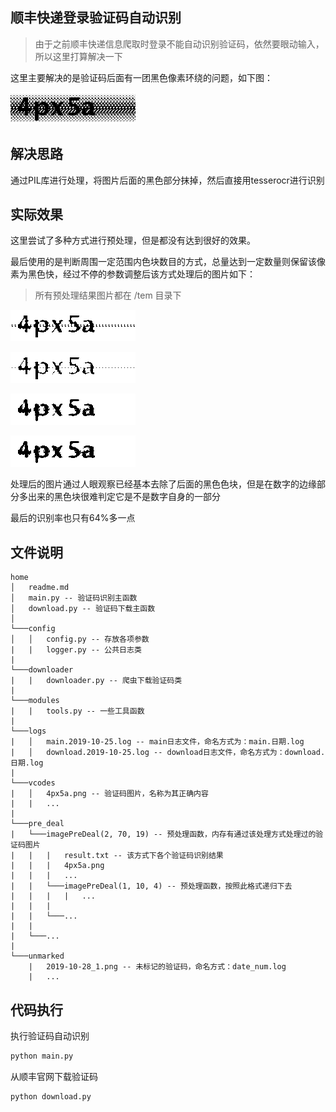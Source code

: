 ## 顺丰快递登录验证码自动识别
> 由于之前顺丰快递信息爬取时登录不能自动识别验证码，依然要眼动输入，所以这里打算解决一下

这里主要解决的是验证码后面有一团黑色像素环绕的问题，如下图：

![image](https://github.com/BINGOGO123/SF-verification-code-automatic-identification/blob/master/vcodes/4px5a.png)

## 解决思路

通过PIL库进行处理，将图片后面的黑色部分抹掉，然后直接用tesserocr进行识别

## 实际效果

这里尝试了多种方式进行预处理，但是都没有达到很好的效果。

最后使用的是判断周围一定范围内色块数目的方式，总量达到一定数量则保留该像素为黑色快，经过不停的参数调整后该方式处理后的图片如下：
> 所有预处理结果图片都在 /tem 目录下

![image](https://github.com/BINGOGO123/SF-verification-code-automatic-identification/blob/master/tem/1_10_8/4px5a.png)

![image](https://github.com/BINGOGO123/SF-verification-code-automatic-identification/blob/master/tem/1_30_9/4px5a.png)

![image](https://github.com/BINGOGO123/SF-verification-code-automatic-identification/blob/master/tem/2_10_19/4px5a.png)

![image](https://github.com/BINGOGO123/SF-verification-code-automatic-identification/blob/master/tem/2_70_19/4px5a.png)

处理后的图片通过人眼观察已经基本去除了后面的黑色色块，但是在数字的边缘部分多出来的黑色块很难判定它是不是数字自身的一部分

最后的识别率也只有64%多一点

## 文件说明
```
home
│   readme.md
│   main.py -- 验证码识别主函数   
│   download.py -- 验证码下载主函数   
│
└───config
│   │   config.py -- 存放各项参数
|   |   logger.py -- 公共日志类
|
└───downloader
|   |   downloader.py -- 爬虫下载验证码类
|
└───modules
|   |   tools.py -- 一些工具函数
|
└───logs
|   │   main.2019-10-25.log -- main日志文件，命名方式为：main.日期.log
|   │   download.2019-10-25.log -- download日志文件，命名方式为：download.日期.log
|
└───vcodes
|   │   4px5a.png -- 验证码图片，名称为其正确内容
|   |   ...
|
└───pre_deal
|   └───imagePreDeal(2, 70, 19) -- 预处理函数，内存有通过该处理方式处理过的验证码图片
|   |   |   result.txt -- 该方式下各个验证码识别结果
|   |   |   4px5a.png
|   |   |   ...
|   |   └───imagePreDeal(1, 10, 4) -- 预处理函数，按照此格式递归下去
|   |   |   |   ...
|   |   |
|   |   └───...
|   |
|   └───...
|
└───unmarked
    |   2019-10-28_1.png -- 未标记的验证码，命名方式：date_num.log
    |   ...
```

## 代码执行
执行验证码自动识别
```python
python main.py
```

从顺丰官网下载验证码
```python
python download.py
```